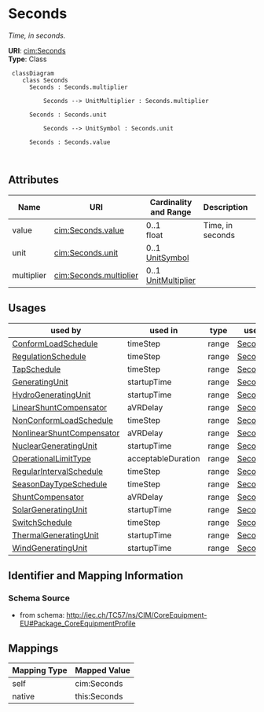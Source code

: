 # Seconds


_Time, in seconds._





**URI**: [cim:Seconds](http://iec.ch/TC57/CIM100#Seconds)<br />
**Type**: Class




```mermaid
 classDiagram
    class Seconds
      Seconds : Seconds.multiplier
        
          Seconds --> UnitMultiplier : Seconds.multiplier
        
      Seconds : Seconds.unit
        
          Seconds --> UnitSymbol : Seconds.unit
        
      Seconds : Seconds.value
        
      
```




<!-- no inheritance hierarchy -->


## Attributes


| Name | URI | Cardinality and Range | Description | Inheritance |
| ---  | --- | --- | --- | --- |
| value | [cim:Seconds.value](http://iec.ch/TC57/CIM100#Seconds.value) | 0..1 <br />  float  | Time, in seconds | direct |
| unit | [cim:Seconds.unit](http://iec.ch/TC57/CIM100#Seconds.unit) | 0..1 <br />  [UnitSymbol](UnitSymbol.md)  |  | direct |
| multiplier | [cim:Seconds.multiplier](http://iec.ch/TC57/CIM100#Seconds.multiplier) | 0..1 <br />  [UnitMultiplier](UnitMultiplier.md)  |  | direct |





## Usages

| used by | used in | type | used |
| ---  | --- | --- | --- |
| [ConformLoadSchedule](ConformLoadSchedule.md) | timeStep | range | [Seconds](Seconds.md) |
| [RegulationSchedule](RegulationSchedule.md) | timeStep | range | [Seconds](Seconds.md) |
| [TapSchedule](TapSchedule.md) | timeStep | range | [Seconds](Seconds.md) |
| [GeneratingUnit](GeneratingUnit.md) | startupTime | range | [Seconds](Seconds.md) |
| [HydroGeneratingUnit](HydroGeneratingUnit.md) | startupTime | range | [Seconds](Seconds.md) |
| [LinearShuntCompensator](LinearShuntCompensator.md) | aVRDelay | range | [Seconds](Seconds.md) |
| [NonConformLoadSchedule](NonConformLoadSchedule.md) | timeStep | range | [Seconds](Seconds.md) |
| [NonlinearShuntCompensator](NonlinearShuntCompensator.md) | aVRDelay | range | [Seconds](Seconds.md) |
| [NuclearGeneratingUnit](NuclearGeneratingUnit.md) | startupTime | range | [Seconds](Seconds.md) |
| [OperationalLimitType](OperationalLimitType.md) | acceptableDuration | range | [Seconds](Seconds.md) |
| [RegularIntervalSchedule](RegularIntervalSchedule.md) | timeStep | range | [Seconds](Seconds.md) |
| [SeasonDayTypeSchedule](SeasonDayTypeSchedule.md) | timeStep | range | [Seconds](Seconds.md) |
| [ShuntCompensator](ShuntCompensator.md) | aVRDelay | range | [Seconds](Seconds.md) |
| [SolarGeneratingUnit](SolarGeneratingUnit.md) | startupTime | range | [Seconds](Seconds.md) |
| [SwitchSchedule](SwitchSchedule.md) | timeStep | range | [Seconds](Seconds.md) |
| [ThermalGeneratingUnit](ThermalGeneratingUnit.md) | startupTime | range | [Seconds](Seconds.md) |
| [WindGeneratingUnit](WindGeneratingUnit.md) | startupTime | range | [Seconds](Seconds.md) |






## Identifier and Mapping Information







### Schema Source


* from schema: http://iec.ch/TC57/ns/CIM/CoreEquipment-EU#Package_CoreEquipmentProfile





## Mappings

| Mapping Type | Mapped Value |
| ---  | ---  |
| self | cim:Seconds |
| native | this:Seconds |




